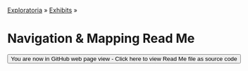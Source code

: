 [Exploratoria]( http://exploratoria.github.io ) &raquo; [Exhibits]( http://exploratoria.github.io/exhibits/ ) &raquo;

Navigation & Mapping Read Me
====

<span style="display: none"> [You are now in GitHub source code view - Click here to view Read Me file as a web page]( http://exploratoria.github.io/exhibits/navigation/index.html 'View file as a web page' ) </span>
<input type=button value="You are now in GitHub web page view - Click here to view Read Me file as source code" onclick="window.location.href='https://github.com/exploratoria/exploratoria.github.io/tree/master/exhibits/navigation/'" />


